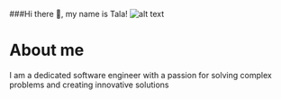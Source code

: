 ###Hi there 👋, my name is Tala!
![alt text](images/image.jpg)
# About me
I am a dedicated software engineer with a passion for solving complex problems and creating innovative solutions








